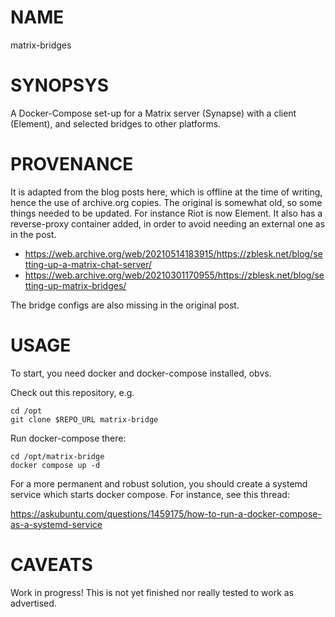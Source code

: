 # NAME

matrix-bridges

# SYNOPSYS

A Docker-Compose set-up for a Matrix server (Synapse) with a client
(Element), and selected bridges to other platforms.

# PROVENANCE

It is adapted from the blog posts here, which is offline at the time
of writing, hence the use of archive.org copies. The original is
somewhat old, so some things needed to be updated. For instance Riot
is now Element. It also has a reverse-proxy container added, in order
to avoid needing an external one as in the post.

- https://web.archive.org/web/20210514183915/https://zblesk.net/blog/setting-up-a-matrix-chat-server/
- https://web.archive.org/web/20210301170955/https://zblesk.net/blog/setting-up-matrix-bridges/

The bridge configs are also missing in the original post.

# USAGE

To start, you need docker and docker-compose installed, obvs.

Check out this repository, e.g.

    cd /opt
    git clone $REPO_URL matrix-bridge

Run docker-compose there:

    cd /opt/matrix-bridge
    docker compose up -d

For a more permanent and robust solution, you should create a systemd
service which starts docker compose. For instance, see this thread:

https://askubuntu.com/questions/1459175/how-to-run-a-docker-compose-as-a-systemd-service

# CAVEATS

Work in progress! This is not yet finished nor really tested to work as advertised.